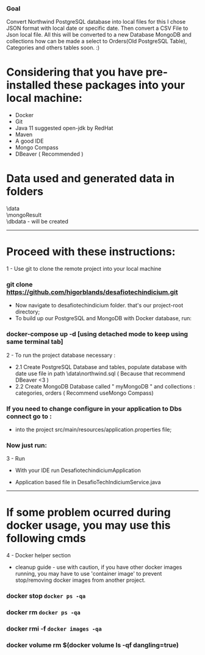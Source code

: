 ### Goal

Convert Northwind PostgreSQL database into local files for this I chose JSON format with local date or specific date.
Then convert a CSV File to Json local file.
All this will be converted to a new Database MongoDB and collections how can be made a select to Orders(Old PostgreSQL Table), Categories and others tables soon. :)

# Considering that you have pre-installed these packages into your local machine:

- Docker
- Git
- Java 11 suggested open-jdk by RedHat
- Maven
- A good IDE
- Mongo Compass
- DBeaver ( Recommended )

#  Data used and generated data in folders
 \data\
 \mongoResult\
 \dbdata - will be created

---

# Proceed with these instructions:

1 - Use git to clone the remote project into your local machine

### git clone https://github.com/higorblands/desafiotechindicium.git

- Now navigate to desafiotechindicium folder. that's our project-root directory;
- To build up our PostgreSQL and MongoDB with Docker database, run:

### docker-compose up -d [using detached mode to keep using same terminal tab]

2 - To run the project database necessary : 

- 2.1 Create PostgreSQL Database and tables, populate database with date use file in path \data\northwind.sql ( Because that recommend DBeaver <3 )
- 2.2 Create MongoDB Database called " myMongoDB " and collections : categories, orders ( Recommend useMongo Compass)

### If you need to change configure in your application to Dbs connect go to :

- into the project src/main/resources/application.properties file;


### Now just run:
3 - Run
- With your IDE run DesafiotechindiciumApplication

- Application based file in DesafioTechIndiciumService.java
---

# If some problem ocurred during docker usage, you may use this following cmds
4 - Docker helper section
- cleanup guide - use with caution, if you have other docker images running, you may have to use 'container image' to prevent stop/removing docker images from another project.

### docker stop `docker ps -qa`
### docker rm `docker ps -qa`
### docker rmi -f `docker images -qa `
### docker volume rm $(docker volume ls -qf dangling=true)
